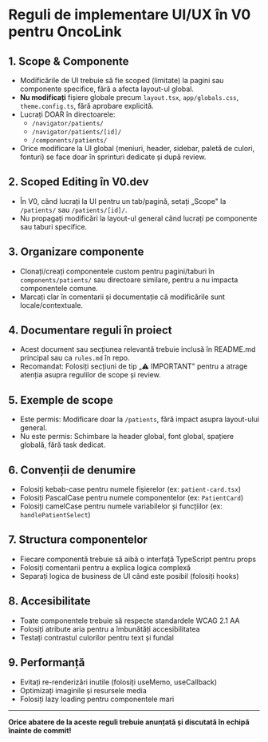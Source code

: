 # Reguli de implementare UI/UX în V0 pentru OncoLink

## 1. Scope & Componente
- Modificările de UI trebuie să fie scoped (limitate) la pagini sau componente specifice, fără a afecta layout-ul global.
- **Nu modificați** fișiere globale precum `layout.tsx`, `app/globals.css`, `theme.config.ts`, fără aprobare explicită.
- Lucrați DOAR în directoarele:
  - `/navigator/patients/`
  - `/navigator/patients/[id]/`
  - `/components/patients/`
- Orice modificare la UI global (meniuri, header, sidebar, paletă de culori, fonturi) se face doar în sprinturi dedicate și după review.

## 2. Scoped Editing în V0.dev
- În V0, când lucrați la UI pentru un tab/pagină, setați „Scope" la `/patients/` sau `/patients/[id]/`.
- Nu propagați modificări la layout-ul general când lucrați pe componente sau taburi specifice.

## 3. Organizare componente
- Clonați/creați componentele custom pentru pagini/taburi în `components/patients/` sau directoare similare, pentru a nu impacta componentele comune.
- Marcați clar în comentarii și documentație că modificările sunt locale/contextuale.

## 4. Documentare reguli în proiect
- Acest document sau secțiunea relevantă trebuie inclusă în README.md principal sau ca `rules.md` în repo.
- Recomandat: Folosiți secțiuni de tip „⚠️ IMPORTANT" pentru a atrage atenția asupra regulilor de scope și review.

## 5. Exemple de scope
- Este permis: Modificare doar la `/patients`, fără impact asupra layout-ului general.
- Nu este permis: Schimbare la header global, font global, spațiere globală, fără task dedicat.

## 6. Convenții de denumire
- Folosiți kebab-case pentru numele fișierelor (ex: `patient-card.tsx`)
- Folosiți PascalCase pentru numele componentelor (ex: `PatientCard`)
- Folosiți camelCase pentru numele variabilelor și funcțiilor (ex: `handlePatientSelect`)

## 7. Structura componentelor
- Fiecare componentă trebuie să aibă o interfață TypeScript pentru props
- Folosiți comentarii pentru a explica logica complexă
- Separați logica de business de UI când este posibil (folosiți hooks)

## 8. Accesibilitate
- Toate componentele trebuie să respecte standardele WCAG 2.1 AA
- Folosiți atribute aria pentru a îmbunătăți accesibilitatea
- Testați contrastul culorilor pentru text și fundal

## 9. Performanță
- Evitați re-renderizări inutile (folosiți useMemo, useCallback)
- Optimizați imaginile și resursele media
- Folosiți lazy loading pentru componentele mari

---

**Orice abatere de la aceste reguli trebuie anunțată și discutată în echipă înainte de commit!**
